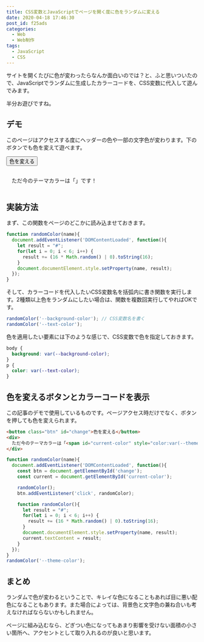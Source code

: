 ```yaml
---
title: CSS変数とJavaScriptでページを開く度に色をランダムに変える
date: 2020-04-18 17:46:30
post_id: f25ads
categories:
  - Web
  - Web制作
tags:
  - JavaScript
  - CSS
---
```


<script>
function randomColor(name){
  document.addEventListener('DOMContentLoaded', function(){
    const btn = document.getElementById('change');
    const current = document.getElementById('current-color');

    randomColor();
    btn.addEventListener('click', randomColor);

    function randomColor(){
      let result = "#";
      for(let i = 0; i < 6; i++) {
        result += (16*Math.random() | 0).toString(16);
      }
      document.documentElement.style.setProperty(name, result);
      current.textContent = result;
    }
  });  
}
randomColor('--theme-color');
</script>


サイトを開くたびに色が変わったらなんか面白いのでは？と、ふと思いついたので、JavaScriptでランダムに生成したカラーコードを、CSS変数に代入して遊んでみます。

半分お遊びですね。



## デモ

このページはアクセスする度にヘッダーの色や一部の文字色が変わります。下のボタンでも色を変えて遊べます。

<button class="btn" id="change">色を変える</button>
<div style="background:var(--bg-color);padding: 1em">
  ただ今のテーマカラーは「<span id="current-color" style="color:var(--theme-color);font-weight:bold;"></span>」です！
</div>



## 実装方法

まず、この関数をページのどこかに読み込ませておきます。

```javascript
function randomColor(name){
  document.addEventListener('DOMContentLoaded', function(){
    let result = "#";
    for(let i = 0; i < 6; i++) {
      result += (16 * Math.random() | 0).toString(16);
    }
    document.documentElement.style.setProperty(name, result);
  });  
}
```


そして、カラーコードを代入したいCSS変数名を括弧内に書き関数を実行します。2種類以上色をランダムにしたい場合は、関数を複数回実行してやればOKです。

```javascript
randomColor('--background-color'); // CSS変数名を書く
randomColor('--text-color');
```

色を適用したい要素には下のような感じで、CSS変数で色を指定しておきます。

```css
body {
  background: var(--background-color);
}
p {
  color: var(--text-color);
}
```


## 色を変えるボタンとカラーコードを表示

この記事のデモで使用しているものです。ページアクセス時だけでなく、ボタンを押しても色を変えられます。

```html
<button class="btn" id="change">色を変える</button>
<div>
  ただ今のテーマカラーは「<span id="current-color" style="color:var(--theme-color);font-weight:bold"></span>」です！
</div>
```

```javascript
function randomColor(name){
  document.addEventListener('DOMContentLoaded', function(){
    const btn = document.getElementById('change');
    const current = document.getElementById('current-color');

    randomColor();
    btn.addEventListener('click', randomColor);

    function randomColor(){
      let result = "#";
      for(let i = 0; i < 6; i++) {
        result += (16 * Math.random() | 0).toString(16);
      }
      document.documentElement.style.setProperty(name, result);
      current.textContent = result;
    }
  });  
}
randomColor('--theme-color');
```


## まとめ

ランダムで色が変わるということで、キレイな色になることもあれば目に悪い配色になることもあります。また場合によっては、背景色と文字色の兼ね合いも考えなければならないかもしれません。

ページに組み込むなら、どぎつい色になってもあまり影響を受けない面積の小さい箇所へ、アクセントとして取り入れるのが良いと思います。
